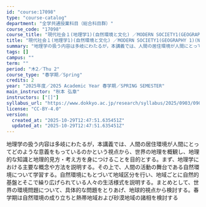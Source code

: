 ```yaml
---
id: "course:17098"
type: "course-catalog"
department: "全学共通授業科目（総合科目群）"
course_code: "17098"
course_title: "現代社会１(地理学1)(自然環境と文化) ／MODERN SOCIETY1(GEOGRAPHY 1)(NATURAL ENVIRONMENT AND CULTURES)"
title: "現代社会１(地理学1)(自然環境と文化) ／MODERN SOCIETY1(GEOGRAPHY 1)(NATURAL ENVIRONMENT AND CULTURES)"
summary: "地理学の扱う内容は多岐にわたるが，本講義では、人間の居住環境が人間にとってどのような意義をもっているのかという視点から、世界の地理を概観し、地理的な知識と地理的見方・考え方を身につけることを目的とする。まず、地理学における主要な概念や方法を…"
tags: []
campus: ""
term: ""
period: "木2／Thu 2"
course_type: "春学期／Spring"
credits: 2
year: "2025年度／2025 Academic Year 春学期／SPRING SEMESTER"
main_instructor: "秋本 弘章"
instructors: ["[]"]
syllabus_url: "https://www.dokkyo.ac.jp/research/syllabus/2025/0903/0903_17098_ja_JP.html"
license: "CC-BY-4.0"
version:
  created_at: "2025-10-29T12:47:51.635451Z"
  updated_at: "2025-10-29T12:47:51.635451Z"
---
```

地理学の扱う内容は多岐にわたるが，本講義では、人間の居住環境が人間にとってどのような意義をもっているのかという視点から、世界の地理を概観し、地理的な知識と地理的見方・考え方を身につけることを目的とする。まず、地理学における主要な概念や方法を説明する。その上で、人間の活動の舞台である自然環境について学習する。自然環境にもとづいて地域区分を行い、地域ごとに自然的基盤とそこで繰り広げられている人々の生活様式を説明する。まとめとして、世界の環境問題について、具体的な問題をとりあげ、地球的視点から検討する。春学期は自然環境の成り立ちと熱帯地域および砂漠地域の諸相を検討する
